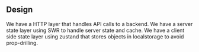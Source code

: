 ## Design

We have a HTTP layer that handles API calls to a backend. 
We have a server state layer using SWR to handle server state and cache.
We have a client side state layer using zustand that stores objects in localstorage to avoid prop-drilling.

